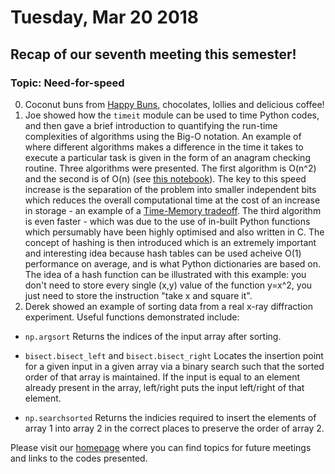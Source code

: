 # Tuesday, Mar 20 2018

## Recap of our seventh meeting this semester! 
### Topic: Need-for-speed
0. Coconut buns from [Happy Buns](http://goodfoodfinderaz.com/find-good-food/happy-buns-asian-bakery/), chocolates, lollies and delicious coffee!
1. Joe showed how the `timeit` module can be used to time Python codes, and then gave a brief introduction to quantifying the run-time complexities of algorithms using the Big-O notation. 
An example of where different algorithms makes a difference in the time it takes to execute a particular task is given in the form of an anagram checking routine. Three algorithms were presented. The first algorithm is O(n^2) and the second is of O(n) (see [this notebook](https://github.com/prickly-pythons/prickly-pythons/blob/master/code_from_meetings/speed/Timing.ipynb)). The key to this speed increase is the separation of the problem into smaller independent bits which reduces the overall computational time at the cost of an increase in storage - an example of a [Time-Memory tradeoff](https://en.wikipedia.org/wiki/Space–time_tradeoff). The third algorithm is even faster - which was due to the use of in-built Python functions which persumably have been highly optimised and also written in C.
The concept of hashing is then introduced which is an extremely important and interesting idea because hash tables can be used acheive O(1) performance on average, and is what Python dictionaries are based on. The idea of a hash function can be illustrated with this example: you don't need to store every single (x,y) value of the function y=x^2, you just need to store the instruction "take x and square it".
2. Derek showed an example of sorting data from a real x-ray diffraction experiment. 
Useful functions demonstrated include:


- `np.argsort` 
Returns the indices of the input array after sorting.

- `bisect.bisect_left` and `bisect.bisect_right`
Locates the insertion point for a given input in a given array via a binary search such that the sorted order of that array is maintained. If the input is equal to an element already present in the array, left/right puts the input left/right of that element.

- `np.searchsorted`
Returns the indicies required to insert the elements of array 1 into array 2 in the correct places to preserve the order of array 2.




Please visit our [homepage](http://prickly-pythons.github.io) where you can find topics for future meetings and links to the codes presented.
